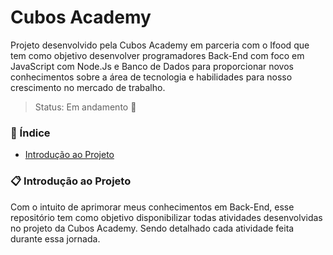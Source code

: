 # Cubos Academy 
Projeto desenvolvido pela Cubos Academy em parceria com o Ifood que tem como objetivo desenvolver programadores Back-End com foco em JavaScript com Node.Js e Banco de Dados para proporcionar novos conhecimentos sobre a área de tecnologia e habilidades para nosso crescimento no mercado de trabalho.

> Status: Em andamento :dart:	

### :pushpin: Índice
- [Introdução ao Projeto](#clipboard-introdu%C3%A7%C3%A3o-ao-projeto)

### :clipboard: Introdução ao Projeto
Com o intuito de aprimorar meus conhecimentos em Back-End, esse repositório tem como objetivo disponibilizar todas atividades desenvolvidas no projeto da Cubos Academy. Sendo detalhado cada atividade feita durante essa jornada.
